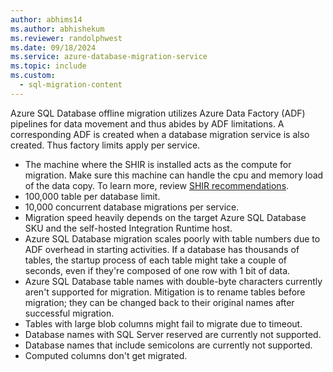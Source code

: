 ```yaml
---
author: abhims14
ms.author: abhishekum
ms.reviewer: randolphwest
ms.date: 09/18/2024
ms.service: azure-database-migration-service
ms.topic: include
ms.custom:
  - sql-migration-content
---
```


Azure SQL Database offline migration utilizes Azure Data Factory (ADF) pipelines for data movement and thus abides by ADF limitations. A corresponding ADF is created when a database migration service is also created. Thus factory limits apply per service.

- The machine where the SHIR is installed acts as the compute for migration. Make sure this machine can handle the cpu and memory load of the data copy. To learn more, review [SHIR recommendations](/azure/data-factory/create-self-hosted-integration-runtime).
- 100,000 table per database limit.
- 10,000 concurrent database migrations per service.
- Migration speed heavily depends on the target Azure SQL Database SKU and the self-hosted Integration Runtime host.
- Azure SQL Database migration scales poorly with table numbers due to ADF overhead in starting activities. If a database has thousands of tables, the startup process of each table might take a couple of seconds, even if they're composed of one row with 1 bit of data.
- Azure SQL Database table names with double-byte characters currently aren't supported for migration. Mitigation is to rename tables before migration; they can be changed back to their original names after successful migration.
- Tables with large blob columns might fail to migrate due to timeout.
- Database names with SQL Server reserved are currently not supported.
- Database names that include semicolons are currently not supported.
- Computed columns don't get migrated.
